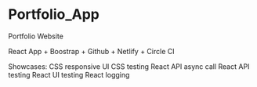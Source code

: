 # Portfolio_App
Portfolio Website

React App + Boostrap + Github + Netlify + Circle CI

Showcases:
    CSS responsive UI
    CSS testing
    React API async call
    React API testing
    React UI testing
    React logging

